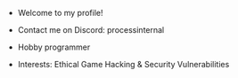 - Welcome to my profile!

- Contact me on Discord: processinternal

- Hobby programmer
- Interests: Ethical Game Hacking & Security Vulnerabilities
